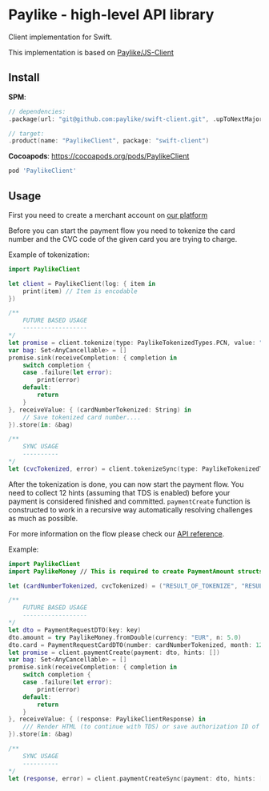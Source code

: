 # Paylike - high-level API library

Client implementation for Swift.

This implementation is based on [Paylike/JS-Client](https://github.com/paylike/js-client)

## Install

__SPM__:
```swift
// dependencies: 
.package(url: "git@github.com:paylike/swift-client.git", .upToNextMajor(from: "0.1.0"))

// target:
.product(name: "PaylikeClient", package: "swift-client")
```

__Cocoapods__:
https://cocoapods.org/pods/PaylikeClient
```ruby
pod 'PaylikeClient'
```

## Usage

First you need to create a merchant account on [our platform](https://paylike.io)

Before you can start the payment flow you need to tokenize the card number and the CVC code of the given card you are trying to charge.

Example of tokenization:

```swift
import PaylikeClient

let client = PaylikeClient(log: { item in
    print(item) // Item is encodable
})

/**
    FUTURE BASED USAGE
    ------------------
*/
let promise = client.tokenize(type: PaylikeTokenizedTypes.PCN, value: "4100000000000000")
var bag: Set<AnyCancellable> = []
promise.sink(receiveCompletion: { completion in
    switch completion {
    case .failure(let error):
        print(error)
    default:
        return
    }
}, receiveValue: { (cardNumberTokenized: String) in
    // Save tokenized card number....
}).store(in: &bag)

/**
    SYNC USAGE
    ----------
*/
let (cvcTokenized, error) = client.tokenizeSync(type: PaylikeTokenizedTypes.PCSC, value: "123")
```

After the tokenization is done, you can now start the payment flow. You need to collect 12 hints (assuming that TDS is enabled) before your payment is considered finished and committed. `paymentCreate` function is constructed to work in a recursive way automatically resolving challenges as much as possible.

For more information on the flow please check our [API reference](https://github.com/paylike/api-reference).

Example:

```swift
import PaylikeClient
import PaylikeMoney // This is required to create PaymentAmount structs

let (cardNumberTokenized, cvcTokenized) = ("RESULT_OF_TOKENIZE", "RESULT_OF_TOKENIZE")

/**
    FUTURE BASED USAGE
    ------------------
*/
let dto = PaymentRequestDTO(key: key)
dto.amount = try PaylikeMoney.fromDouble(currency: "EUR", n: 5.0)
dto.card = PaymentRequestCardDTO(number: cardNumberTokenized, month: 12, year: 26, code: cvcTokenized)
let promise = client.paymentCreate(payment: dto, hints: [])
var bag: Set<AnyCancellable> = []
promise.sink(receiveCompletion: { completion in
    switch completion {
    case .failure(let error):
        print(error)
    default:
        return
    }
}, receiveValue: { (response: PaylikeClientResponse) in
    /// Render HTML (to continue with TDS) or save authorization ID of the transaction
}).store(in: &bag)

/**
    SYNC USAGE
    ----------
*/
let (response, error) = client.paymentCreateSync(payment: dto, hints: [])
```
